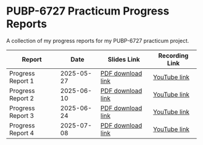 # PUBP-6727 Practicum Progress Reports

A collection of my progress reports for my PUBP-6727 practicum project.

| Report            | Date         | Slides Link  | Recording Link |
| ----------------- | ------------ | ------------ | ---------------|
| Progress Report 1 | 2025-05-27 | [PDF download link](https://github.com/aj-stein/practicum_reports/blob/v1/pres.pdf) | [YouTube link](https://youtu.be/HwkcmZYdbns) |
| Progress Report 2 | 2025-06-10 | [PDF download link](https://github.com/aj-stein/practicum_reports/blob/v2/pres.pdf) | [YouTube link](https://youtu.be/otvwp-4FlsE) |
| Progress Report 3 | 2025-06-24 | [PDF download link](https://github.com/aj-stein/practicum_reports/blob/v3/pres.pdf) | [YouTube link](https://youtu.be/mIAxX1vemk4) |
| Progress Report 4 | 2025-07-08 | [PDF download link](https://github.com/aj-stein/practicum_reports/blob/v4/pres.pdf) | [YouTube link](https://youtu.be/Qtvtd-744O8) |
